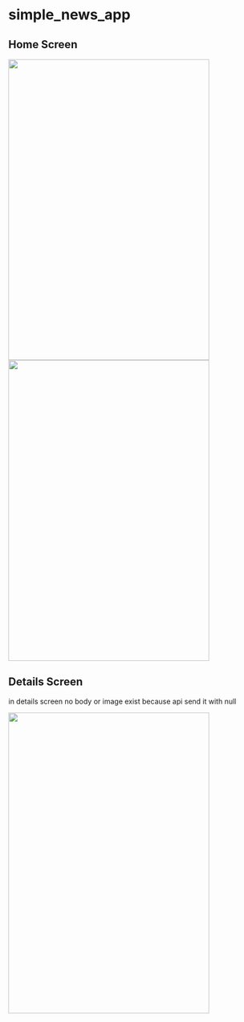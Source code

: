 # simple_news_app

## Home Screen
<img src="https://github.com/MichaelMmdohAtef/simple_news_app/assets/77991985/ef28d900-7ce5-413f-ba97-4adb588185e7" width="400" height="600"/> 
<img src="https://github.com/MichaelMmdohAtef/simple_news_app/assets/77991985/4af97abb-f63e-4b2b-bedd-d579cc9f81b3" width="400" height="600"/>

## Details Screen

in details screen no body or image exist because api send it with null

<img src="https://github.com/MichaelMmdohAtef/simple_news_app/assets/77991985/2a6851d5-1c74-433d-8bc5-97f13ee3cc11" width="400" height="600"/> 
